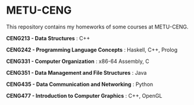 # METU-CENG
This repository contains my homeworks of some courses at METU-CENG.

  **CENG213 - Data Structures** : C++
  
  **CENG242 - Programming Language Concepts** : Haskell, C++, Prolog
  
  **CENG331 - Computer Organization** : x86-64 Assembly, C
   
  **CENG351 - Data Management and File Structures** : Java

  **CENG435 - Data Communication and Networking** : Python
  
  **CENG477 - Introduction to Computer Graphics** : C++, OpenGL
